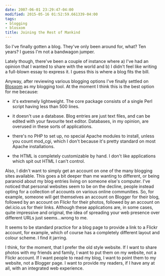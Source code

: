 ```yaml
---
date: 2007-06-01 23:29:47-04:00
modified: 2015-05-16 01:52:59.661339-04:00
tags:
- blogging
- blosxom
title: Joining the Rest of Mankind
---
```


So I've finally gotten a blog. They've only been around for, what? Ten
years? I guess I'm not a bandwagon jumper.

Lately though, there've been a couple of instance where a) I've had an
opinion that I wanted to share with the world and b) I didn't feel
like writing a full-blown essay to express it. I guess this is where a
blog fits the bill.

Anyway, after reviewing various blogging options I've finally settled on
[Blosxom][1] as my blogging tool. At the moment I think this is the best
option for me because:

* it's extremely lightweight. The core package consists of a single
  Perl script having less than 500 lines.

* it doesn't use a database. Blog entries are just text files, and can
  be edited with your favourite text editor. Databases, in my opinion,
  are overused in these sorts of applications.

* there's no PHP to set up, no special Apache modules to install,
  unless you count mod_cgi, which I don't because it's pretty standard
  on most Apache installations.

* the HTML is completely customizable by hand. I don't like
  applications which spit out HTML I can't control.

Also, I didn't want to simply get an account on one of the many
blogging sites available. This goes a bit deeper than me wanting to
different, or being paranoid about my blog entries living on someone
else's computer. I've noticed that personal websites seem to be on the
decline, people instead opting for a collection of accounts on various
online communities. So, for example, someone will get themselves an
account on Blogger for their blog, followed by an account on Flickr
for their photos, followed by an account on del.icio.us for their
links. Although these applications are, in some cases, quite
impressive and original, the idea of spreading your web presence over
different URLs just seems...wrong to me.

It seems to be standard practice for a blog page to provide a link to
a Flickr account, for example, which of course has a completely
different layout and colour scheme. I find it jarring.

I think, for the moment, that I prefer the old style website. If I
want to share photos with my friends and family, I want to put them on
my website, not a Flickr account. If I want people to read my blog, I
want to point them to my website, not a Blogger page. I want to
provide my readers, if I have any at all, with an integrated web
experience.

[1]: http://blosxom.sourceforge.net/
